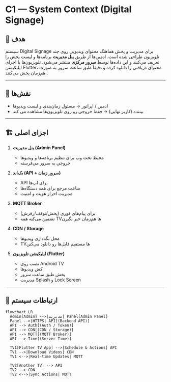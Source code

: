 # C1 — System Context (Digital Signage)

## 🎯 هدف
سیستم Digital Signage برای مدیریت و پخش هماهنگ محتوای ویدیویی روی چند تلویزیون طراحی شده است. ادمین‌ها از طریق **پنل مدیریت** برنامه‌ها و لیست پخش را تعریف می‌کنند و این داده‌ها توسط **سرور مرکزی** منتشر می‌شود. تلویزیون‌ها با اجرای اپلیکیشن Flutter، محتوای دریافتی را دانلود کرده و دقیقاً طبق ساعت سرور به صورت هم‌زمان پخش می‌کنند..  

---

## 👥 نقش‌ها

- ادمین / اپراتور → مسئول زمان‌بندی و لیست ویدیوها  
- بیننده (کاربر نهایی) → فقط خروجی رو روی تلویزیون‌ها مشاهده می کند  

---

## 🏗️ اجزای اصلی
1. **پنل مدیریت (Admin Panel)**  
   - محیط تحت وب برای تنظیم برنامه‌ها و ویدیوها  
   - خروجی به سرور می‌فرسته  

2. **بک‌اند (API + سرور زمان)**  
   - API برای اپ‌ها  
   - ساعت مرجع برای همه دستگاه‌ها  
   - مدیریت احراز هویت و امنیت  

3. **MQTT Broker**  
   - برای پیام‌های فوری (پخش/توقف/رفرش)  
   - تضمین می‌کنه همه TVها هم‌زمان خبر بگیرن  

4. **CDN / Storage**  
   - محل نگه‌داری ویدیوها  
   - TVها مستقیم فایل‌ها رو دانلود می‌کنن  

5. **اپلیکیشن تلویزیون (Flutter)**  
   - نصب روی Android TV  
   - کش ویدیوها  
   - پخش طبق ساعت سرور  
   - مدیریت Splash و Lock Screen  

---

## 🔗 ارتباطات سیستم
```mermaid
flowchart LR
  Admin[Admin] -->|مدیریت| Panel[Admin Panel]
  Panel -->|HTTPS| API[(Backend API)]
  API --> Auth[(Auth / Token)]
  API --> CDN[(CDN / Storage)]
  API --> MQTT[(MQTT Broker)]
  API --> Time[(Server Time)]

  TV1[Flutter TV App] -->|Schedule & Actions| API
  TV1 -->|Download Videos| CDN
  TV1 <-->|Real-time Updates| MQTT

  TV2[Another TV] --> API
  TV2 --> CDN
  TV2 <-->|Sync Actions| MQTT
